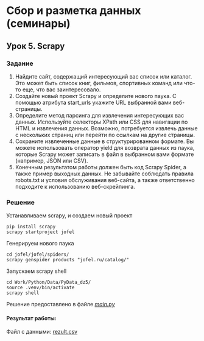 # Сбор и разметка данных (семинары)
## Урок 5. Scrapy

### Задание

1. Найдите сайт, содержащий интересующий вас список или каталог. Это может быть список книг, фильмов, спортивных 
   команд или что-то еще, что вас заинтересовало.
2. Создайте новый проект Scrapy и определите нового паука. С помощью атрибута start_urls укажите URL выбранной 
   вами веб-страницы.
3. Определите метод парсинга для извлечения интересующих вас данных. Используйте селекторы XPath или CSS для 
   навигации по HTML и извлечения данных. Возможно, потребуется извлечь данные с нескольких страниц или перейти 
   по ссылкам на другие страницы.
4. Сохраните извлеченные данные в структурированном формате. Вы можете использовать оператор yield для возврата 
   данных из паука, которые Scrapy может записать в файл в выбранном вами формате (например, JSON или CSV).
5. Конечным результатом работы должен быть код Scrapy Spider, а также пример выходных данных. Не забывайте соблюдать 
   правила robots.txt и условия обслуживания веб-сайта, а также ответственно подходите к использованию веб-скрейпинга.


### Решение

Устанавливаем scrapy, и создаем новый проект

    pip install scrapy
    scrapy startproject jofel

Генерируем нового паука

    cd jofel/jofel/spiders/
    scrapy genspider products "jofel.ru/catalog/"

Запускаем scrapy shell

    cd Work/Python/Data/PyData_dz5/
    source .venv/bin/activate
    scrapy shell

Решение предоставлено в файле *[main.py](main.py)*

#### Результат работы:


Файл с данными: [rezult.csv](rezult.csv)
